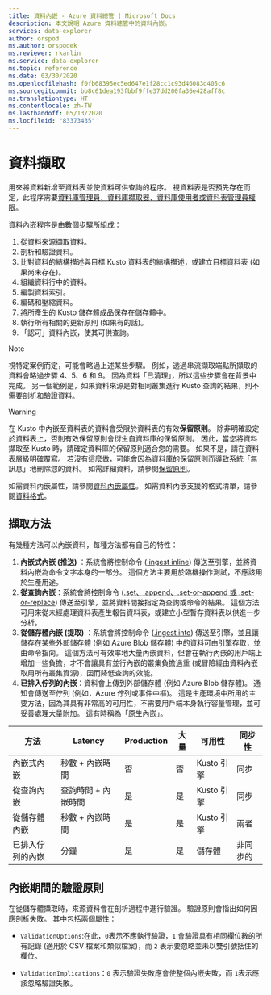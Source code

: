 ```yaml
---
title: 資料內嵌 - Azure 資料總管 | Microsoft Docs
description: 本文說明 Azure 資料總管中的資料內嵌。
services: data-explorer
author: orspod
ms.author: orspodek
ms.reviewer: rkarlin
ms.service: data-explorer
ms.topic: reference
ms.date: 03/30/2020
ms.openlocfilehash: f0fb68395ec5ed647e1f28cc1c93d46083d405c6
ms.sourcegitcommit: bb8c61dea193fbbf9ffe37dd200fa36e428aff8c
ms.translationtype: HT
ms.contentlocale: zh-TW
ms.lasthandoff: 05/13/2020
ms.locfileid: "83373435"
---
```

# <a name="data-ingestion"></a>資料擷取

用來將資料新增至資料表並使資料可供查詢的程序。
視資料表是否預先存在而定，此程序需要[資料庫管理員、資料庫擷取器、資料庫使用者或資料表管理員權限](../access-control/role-based-authorization.md)。

資料內嵌程序是由數個步驟所組成：

1. 從資料來源擷取資料。
1. 剖析和驗證資料。
1. 比對資料的結構描述與目標 Kusto 資料表的結構描述，或建立目標資料表 (如果尚未存在)。
1. 組織資料行中的資料。
1. 編製資料索引。
1. 編碼和壓縮資料。
1. 將所產生的 Kusto 儲存體成品保存在儲存體中。
1. 執行所有相關的更新原則 (如果有的話)。
1. 「認可」資料內嵌，使其可供查詢。

> [!NOTE]
> 視特定案例而定，可能會略過上述某些步驟。
> 例如，透過串流擷取端點所擷取的資料會略過步驟 4、5、6 和 9。 因為資料「已清理」，所以這些步驟會在背景中完成。
> 另一個範例是，如果資料來源是對相同叢集進行 Kusto 查詢的結果，則不需要剖析和驗證資料。

> [!WARNING]
> 在 Kusto 中內嵌至資料表的資料會受限於資料表的有效**保留原則**。
> 除非明確設定於資料表上，否則有效保留原則會衍生自資料庫的保留原則。 因此，當您將資料擷取至 Kusto 時，請確定資料庫的保留原則適合您的需要。 如果不是，請在資料表層級明確覆寫。 若沒有這麼做，可能會因為資料庫的保留原則而導致系統「無訊息」地刪除您的資料。 如需詳細資料，請參閱[保留原則](https://kusto.azurewebsites.net/docs/concepts/retentionpolicy.html)。

如需資料內嵌屬性，請參閱[資料內嵌屬性](../../../ingestion-properties.md)。
如需資料內嵌支援的格式清單，請參閱[資料格式](../../../ingestion-supported-formats.md)。



## <a name="ingestion-methods"></a>擷取方法

有幾種方法可以內嵌資料，每種方法都有自己的特性：

1. **內嵌式內嵌 (推送)** ：系統會將控制命令 ([.ingest inline](./ingest-inline.md)) 傳送至引擎，並將資料內嵌為命令文字本身的一部分。
   這個方法主要用於臨機操作測試，不應該用於生產用途。
1. **從查詢內嵌**：系統會將控制命令 ([.set、.append、.set-or-append 或 .set-or-replace](./ingest-from-query.md)) 傳送至引擎，並將資料間接指定為查詢或命令的結果。
   這個方法可用來從未經處理資料表產生報告資料表，或建立小型暫存資料表以供進一步分析。
1. **從儲存體內嵌 (提取)** ：系統會將控制命令 ([.ingest into](./ingest-from-storage.md)) 傳送至引擎，並且讓儲存在某些外部儲存體 (例如 Azure Blob 儲存體) 中的資料可由引擎存取，並由命令指向。
   這個方法可有效率地大量內嵌資料，但會在執行內嵌的用戶端上增加一些負擔，才不會讓具有並行內嵌的叢集負擔過重 (或冒險經由資料內嵌取用所有叢集資源)，因而降低查詢的效能。
1. **已排入佇列的內嵌**：資料會上傳到外部儲存體 (例如 Azure Blob 儲存體)。 通知會傳送至佇列 (例如，Azure 佇列或事件中樞)。
   這是生產環境中所用的主要方法，因為其具有非常高的可用性，不需要用戶端本身執行容量管理，並可妥善處理大量附加。 這有時稱為「原生內嵌」。


|方法             |Latency                 |Production|大量|可用性|同步性|
|-------------------|------------------------|----------|----|------------|-------------|
|內嵌式內嵌   |秒數 + 內嵌時間   |否        |否  |Kusto 引擎|同步  |
|從查詢內嵌  |查詢時間 + 內嵌時間|是       |是 |Kusto 引擎|同步  |
|從儲存體內嵌|秒數 + 內嵌時間   |是       |是 |Kusto 引擎|兩者         |
|已排入佇列的內嵌   |分鐘                 |是       |是 |儲存體     |非同步的 |

## <a name="validation-policy-during-ingestion"></a>內嵌期間的驗證原則

在從儲存體擷取時，來源資料會在剖析過程中進行驗證。
驗證原則會指出如何因應剖析失敗。 其中包括兩個屬性：

* `ValidationOptions`:在此，`0`表示不應執行驗證，`1` 會驗證具有相同欄位數的所有記錄 (適用於 CSV 檔案和類似檔案)，而 `2` 表示要忽略並未以雙引號括住的欄位。

* `ValidationImplications`：`0` 表示驗證失敗應會使整個內嵌失敗，而 `1`表示應該忽略驗證失敗。